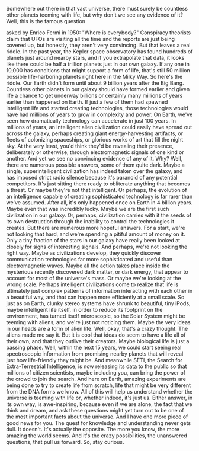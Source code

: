 
Somewhere out there in that vast universe,
there must surely be countless
other planets teeming with life,
but why don&#39;t we see any evidence of it?
Well, this is the famous question

asked by Enrico Fermi in 1950:
&quot;Where is everybody?&quot;
Conspiracy theorists claim
that UFOs are visiting all the time
and the reports are just being covered up,
but honestly, they aren&#39;t very convincing.
But that leaves a real riddle.
In the past year,
the Kepler space observatory
has found hundreds of planets
just around nearby stars,
and if you extrapolate that data,
it looks like there could be
half a trillion planets
just in our own galaxy.
If any one in 10,000 has conditions
that might support a form of life,
that&#39;s still 50 million possible
life-harboring planets
right here in the Milky Way.
So here&#39;s the riddle.
Our Earth didn&#39;t form
until about 9 billion years
after the Big Bang.
Countless other planets in our galaxy
should have formed earlier
and given life a chance to get underway
billions or certainly
many millions of years
earlier than happened on Earth.
If just a few of them
had spawned intelligent life
and started creating technologies,
those technologies
would have had millions of years
to grow in complexity and power.
On Earth,
we&#39;ve seen how dramatically
technology can accelerate
in just 100 years.
In millions of years,
an intelligent alien civilization
could easily have spread out
across the galaxy,
perhaps creating giant
energy-harvesting artifacts,
or fleets of colonizing spaceships,
or glorious works of art
that fill the night sky.
At the very least, you&#39;d think
they&#39;d be revealing their presence,
deliberately or otherwise,
through electromagnetic signals
of one kind or another.
And yet we see no convincing
evidence of any of it.
Why?
Well, there are numerous possible answers,
some of them quite dark.
Maybe a single,
superintelligent civilization
has indeed taken over the galaxy,
and has imposed strict radio silence
because it&#39;s paranoid
of any potential competitors.
It&#39;s just sitting there
ready to obliterate
anything that becomes a threat.
Or maybe they&#39;re not that intelligent.
Or perhaps, the evolution
of an intelligence
capable of creating
sophisticated technology
is far rarer than we&#39;ve assumed.
After all,
it&#39;s only happened once on Earth
in 4 billion years.
Maybe even that was incredibly lucky.
Maybe we are the first
such civilization in our galaxy.
Or, perhaps, civilization carries with it
the seeds of its own destruction
through the inability to control
the technologies it creates.
But there are numerous
more hopeful answers.
For a start, we&#39;re not looking that hard,
and we&#39;re spending a pitiful
amount of money on it.
Only a tiny fraction
of the stars in our galaxy
have really been looked at closely
for signs of interesting signals.
And perhaps, we&#39;re not looking
the right way.
Maybe as civilizations develop,
they quickly discover
communication technologies
far more sophisticated and useful
than electromagnetic waves.
Maybe all the action takes place
inside the mysterious
recently discovered dark matter,
or dark energy,
that appear to account
for most of the universe&#39;s mass.
Or maybe we&#39;re looking at the wrong scale.
Perhaps intelligent civilizations
come to realize
that life is ultimately just complex
patterns of information
interacting with each other
in a beautiful way,
and that can happen
more efficiently at a small scale.
So just as on Earth, clunky stereo systems
have shrunk to beautiful, tiny iPods,
maybe intelligent life itself,
in order to reduce its footprint
on the environment,
has turned itself microscopic,
so the Solar System
might be teeming with aliens,
and we&#39;re just not noticing them.
Maybe the very ideas in our heads
are a form of alien life.
Well, okay, that&#39;s a crazy thought.
The aliens made me say it.
But it is cool that ideas do seem
to have a life all of their own,
and that they outlive their creators.
Maybe biological life
is just a passing phase.
Well, within the next 15 years,
we could start seeing
real spectroscopic information
from promising nearby planets
that will reveal just how
life-friendly they might be.
And meanwhile SETI,
the Search for
Extra-Terrestrial Intelligence,
is now releasing its data to the public
so that millions of citizen scientists,
maybe including you,
can bring the power of the crowd
to join the search.
And here on Earth,
amazing experiments are being done
to try to create life from scratch,
life that might be very different
from the DNA forms we know.
All of this will help us understand
whether the universe is teeming with life
or, whether indeed,
it&#39;s just us.
Either answer, in its own way,
is awe-inspiring,
because even if we are alone,
the fact that we think and dream,
and ask these questions
might yet turn out to be
one of the most important facts
about the universe.
And I have one more piece
of good news for you.
The quest for knowledge
and understanding never gets dull.
It doesn&#39;t. It&#39;s actually the opposite.
The more you know,
the more amazing the world seems.
And it&#39;s the crazy possibilities,
the unanswered questions,
that pull us forward.
So, stay curious.

